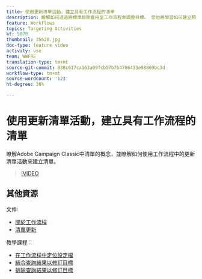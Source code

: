```yaml
---
title: 使用更新清單活動，建立具有工作流程的清單
description: 瞭解如何透過將標準排除套用至工作流程來調整目標。 您也將學習如何建立預先定義的篩選，以及如何拍攝工作流程。
feature: Workflows
topics: Targeting Activities
kt: 5078
thumbnail: 35620.jpg
doc-type: feature video
activity: use
team: WWFRE
translation-type: tm+mt
source-git-commit: 838c617ca163a09fcb57b7b4706433e98869bc3d
workflow-type: tm+mt
source-wordcount: '123'
ht-degree: 36%

---
```



# 使用更新清單活動，建立具有工作流程的清單

瞭解Adobe Campaign Classic中清單的概念，並瞭解如何使用工作流程中的更新清單活動來建立清單。

>[!VIDEO](https://video.tv.adobe.com/v/35620?quality=12)

## 其他資源

文件:

* [關於工作流程](https://docs.adobe.com/content/help/en/campaign-classic/using/automating-with-workflows/introduction/about-workflows.html)
* [清單更新](https://docs.adobe.com/content/help/en/campaign-classic/using/automating-with-workflows/targeting-activities/list-update.html)

教學課程：

* [在工作流程中定位設定檔](/help/getting-started/targeting-profiles-in-a-workflow.md)
* [結合查詢結果以修訂目標](/help/automating-with-workflows/refining-targets-by-combining-query-results.md)
* [排除查詢結果以修訂目標](/help/automating-with-workflows/refining-targets-by-excluding-query-results.md)
